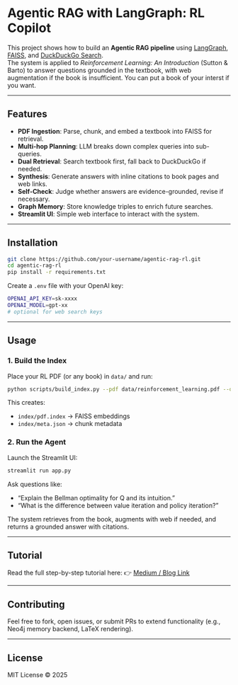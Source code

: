 

# Agentic RAG with LangGraph: RL Copilot
This project shows how to build an **Agentic RAG pipeline** using [LangGraph](https://www.langchain.com/langgraph), [FAISS](https://faiss.ai/), and [DuckDuckGo Search](https://duckduckgo.com/).  
The system is applied to *Reinforcement Learning: An Introduction* (Sutton & Barto) to answer questions grounded in the textbook, with web augmentation if the book is insufficient. You can put a book of your interst if you want.

---
## Features
- **PDF Ingestion**: Parse, chunk, and embed a textbook into FAISS for retrieval.
- **Multi-hop Planning**: LLM breaks down complex queries into sub-queries.
- **Dual Retrieval**: Search textbook first, fall back to DuckDuckGo if needed.
- **Synthesis**: Generate answers with inline citations to book pages and web links.
- **Self-Check**: Judge whether answers are evidence-grounded, revise if necessary.
- **Graph Memory**: Store knowledge triples to enrich future searches.
- **Streamlit UI**: Simple web interface to interact with the system.

---

## Installation
```bash
git clone https://github.com/your-username/agentic-rag-rl.git
cd agentic-rag-rl
pip install -r requirements.txt
````

Create a `.env` file with your OpenAI key:
```bash
OPENAI_API_KEY=sk-xxxx
OPENAI_MODEL=gpt-xx
# optional for web search keys
```

---
## Usage

### 1. Build the Index
Place your RL PDF (or any book) in `data/` and run:
```bash
python scripts/build_index.py --pdf data/reinforcement_learning.pdf --out index/
```

This creates:

* `index/pdf.index` → FAISS embeddings
* `index/meta.json` → chunk metadata

### 2. Run the Agent

Launch the Streamlit UI:

```bash
streamlit run app.py
```

Ask questions like:

* “Explain the Bellman optimality for Q and its intuition.”
* “What is the difference between value iteration and policy iteration?”

The system retrieves from the book, augments with web if needed, and returns a grounded answer with citations.

---

## Tutorial

Read the full step-by-step tutorial here:
👉 [Medium / Blog Link](https://your-blog-link.com)

---
## Contributing

Feel free to fork, open issues, or submit PRs to extend functionality (e.g., Neo4j memory backend, LaTeX rendering).

---

## License

MIT License © 2025

